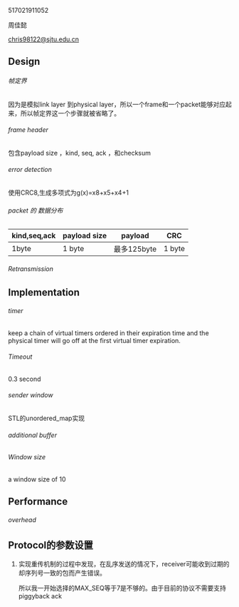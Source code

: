 517021911052

周佳懿

chris98122@sjtu.edu.cn

## Design

###### 帧定界

因为是模拟link layer 到physical layer，所以一个frame和一个packet能够对应起来，所以帧定界这一个步骤就被省略了。

###### frame header

包含payload size ，kind, seq, ack ，和checksum 

###### error detection

使用CRC8,生成多项式为g(x)=x8+x5+x4+1

###### packet 的 数据分布

| kind,seq,ack | payload size | payload     | CRC    |
| ------------ | ------------ | ----------- | ------ |
| 1byte        | 1 byte       | 最多125byte | 1 byte |

###### Retransmission





## Implementation

###### timer

keep a chain of virtual timers ordered in their expiration time and the physical timer will go off at the first virtual timer expiration. 

###### Timeout 

0.3 second

###### sender window

STL的unordered_map实现



###### additional buffer



###### Window size 

 a window size of 10



## Performance

###### overhead

## Protocol的参数设置

1. 实现重传机制的过程中发现，在乱序发送的情况下，receiver可能收到过期的却序列号一致的包而产生错误。

   所以我一开始选择的MAX_SEQ等于7是不够的。由于目前的协议不需要支持piggyback ack